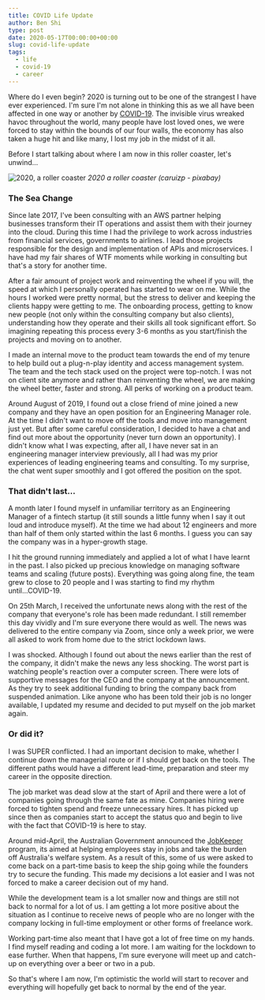```yaml
---
title: COVID Life Update
author: Ben Shi
type: post
date: 2020-05-17T00:00:00+00:00
slug: covid-life-update
tags:
  - life
  - covid-19
  - career
---
```


Where do I even begin? 2020 is turning out to be one of the strangest I have ever experienced. I'm
sure I'm not alone in thinking this as we all have been affected in one way or another by
[COVID-19](https://www.worldometers.info/coronavirus/). The invisible virus wreaked havoc throughout
the world, many people have lost loved ones, we were forced to stay within the bounds of our four
walls, the economy has also taken a huge hit and like many, I lost my job in the midst of it all.

Before I start talking about where I am now in this roller coaster, let's unwind...

![2020, a roller coaster](/media/roller-coaster.jpg) _2020 a roller coaster (caruizp - pixabay)_

### The Sea Change

Since late 2017, I've been consulting with an AWS partner helping businesses transform their IT
operations and assist them with their journey into the cloud. During this time I had the privilege
to work across industries from financial services, governments to airlines. I lead those projects
responsible for the design and implementation of APIs and microservices. I have had my fair shares
of WTF moments while working in consulting but that's a story for another time.

After a fair amount of project work and reinventing the wheel if you will, the speed at which I
personally operated has started to wear on me. While the hours I worked were pretty normal, but the
stress to deliver and keeping the clients happy were getting to me. The onboarding process, getting
to know new people (not only within the consulting company but also clients), understanding how they
operate and their skills all took significant effort. So imagining repeating this process every 3-6
months as you start/finish the projects and moving on to another.

I made an internal move to the product team towards the end of my tenure to help build out a
plug-n-play identity and access management system. The team and the tech stack used on the project
were top-notch. I was not on client site anymore and rather than reinventing the wheel, we are
making the wheel better, faster and strong. All perks of working on a product team.

Around August of 2019, I found out a close friend of mine joined a new company and they have an open
position for an Engineering Manager role. At the time I didn't want to move off the tools and move
into management just yet. But after some careful consideration, I decided to have a chat and find
out more about the opportunity (never turn down an opportunity). I didn't know what I was expecting,
after all, I have never sat in an engineering manager interview previously, all I had was my prior
experiences of leading engineering teams and consulting. To my surprise, the chat went super
smoothly and I got offered the position on the spot.

### That didn't last...

A month later I found myself in unfamiliar territory as an Engineering Manager of a fintech startup
(it still sounds a little funny when I say it out loud and introduce myself). At the time we had
about 12 engineers and more than half of them only started within the last 6 months. I guess you can
say the company was in a hyper-growth stage.

I hit the ground running immediately and applied a lot of what I have learnt in the past. I also
picked up precious knowledge on managing software teams and scaling (future posts). Everything was
going along fine, the team grew to close to 20 people and I was starting to find my rhythm
until...COVID-19.

On 25th March, I received the unfortunate news along with the rest of the company that everyone's
role has been made redundant. I still remember this day vividly and I'm sure everyone there would as
well. The news was delivered to the entire company via Zoom, since only a week prior, we were all
asked to work from home due to the strict lockdown laws.

I was shocked. Although I found out about the news earlier than the rest of the company, it didn't
make the news any less shocking. The worst part is watching people's reaction over a computer
screen. There were lots of supportive messages for the CEO and the company at the announcement. As
they try to seek additional funding to bring the company back from suspended animation. Like anyone
who has been told their job is no longer available, I updated my resume and decided to put myself on
the job market again.

### Or did it?

I was SUPER conflicted. I had an important decision to make, whether I continue down the managerial
route or if I should get back on the tools. The different paths would have a different lead-time,
preparation and steer my career in the opposite direction.

The job market was dead slow at the start of April and there were a lot of companies going through
the same fate as mine. Companies hiring were forced to tighten spend and freeze unnecessary hires.
It has picked up since then as companies start to accept the status quo and begin to live with the
fact that COVID-19 is here to stay.

Around mid-April, the Australian Government announced the
[JobKeeper](https://www.business.gov.au/Risk-management/Emergency-management/Coronavirus-information-and-support-for-business/JobKeeper-Payment-for-employers-and-employees)
program, its aimed at helping employees stay in jobs and take the burden off Australia's welfare
system. As a result of this, some of us were asked to come back on a part-time basis to keep the
ship going while the founders try to secure the funding. This made my decisions a lot easier and I
was not forced to make a career decision out of my hand.

While the development team is a lot smaller now and things are still not back to normal for a lot of
us. I am getting a lot more positive about the situation as I continue to receive news of people who
are no longer with the company locking in full-time employment or other forms of freelance work.

Working part-time also meant that I have got a lot of free time on my hands. I find myself reading
and coding a lot more. I am waiting for the lockdown to ease further. When that happens, I'm sure
everyone will meet up and catch-up on everything over a beer or two in a pub.

So that's where I am now, I'm optimistic the world will start to recover and everything will
hopefully get back to normal by the end of the year.
